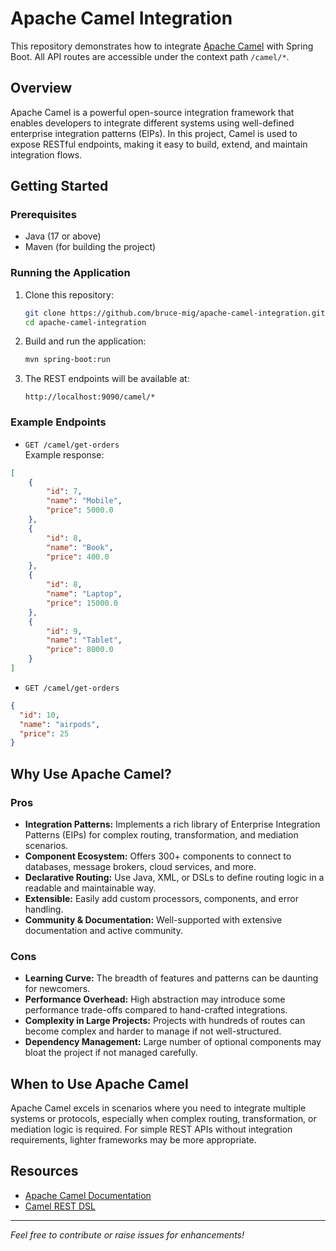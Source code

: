 # Apache Camel Integration

This repository demonstrates how to integrate [Apache Camel](https://camel.apache.org/) with Spring Boot. All API routes are accessible under the context path `/camel/*`.

## Overview

Apache Camel is a powerful open-source integration framework that enables developers to integrate different systems using well-defined enterprise integration patterns (EIPs). In this project, Camel is used to expose RESTful endpoints, making it easy to build, extend, and maintain integration flows.

## Getting Started

### Prerequisites

- Java (17 or above)
- Maven (for building the project)

### Running the Application

1. Clone this repository:
   ```bash
   git clone https://github.com/bruce-mig/apache-camel-integration.git
   cd apache-camel-integration
   ```
2. Build and run the application:
   ```bash
   mvn spring-boot:run
   ```
3. The REST endpoints will be available at:
   ```
   http://localhost:9090/camel/*
   ```

### Example Endpoints

- `GET /camel/get-orders`  
  Example response:
```json
[
    {
        "id": 7,
        "name": "Mobile",
        "price": 5000.0
    },
    {
        "id": 8,
        "name": "Book",
        "price": 400.0
    },
    {
        "id": 8,
        "name": "Laptop",
        "price": 15000.0
    },
    {
        "id": 9,
        "name": "Tablet",
        "price": 8000.0
    }
]
  ```

- `GET /camel/get-orders`
```json
{
  "id": 10,
  "name": "airpods",
  "price": 25
}
```

## Why Use Apache Camel?

### Pros

- **Integration Patterns:** Implements a rich library of Enterprise Integration Patterns (EIPs) for complex routing, transformation, and mediation scenarios.
- **Component Ecosystem:** Offers 300+ components to connect to databases, message brokers, cloud services, and more.
- **Declarative Routing:** Use Java, XML, or DSLs to define routing logic in a readable and maintainable way.
- **Extensible:** Easily add custom processors, components, and error handling.
- **Community & Documentation:** Well-supported with extensive documentation and active community.

### Cons

- **Learning Curve:** The breadth of features and patterns can be daunting for newcomers.
- **Performance Overhead:** High abstraction may introduce some performance trade-offs compared to hand-crafted integrations.
- **Complexity in Large Projects:** Projects with hundreds of routes can become complex and harder to manage if not well-structured.
- **Dependency Management:** Large number of optional components may bloat the project if not managed carefully.

## When to Use Apache Camel

Apache Camel excels in scenarios where you need to integrate multiple systems or protocols, especially when complex routing, transformation, or mediation logic is required. For simple REST APIs without integration requirements, lighter frameworks may be more appropriate.

## Resources

- [Apache Camel Documentation](https://camel.apache.org/manual/latest/)
- [Camel REST DSL](https://camel.apache.org/components/latest/rest-component.html)

---

*Feel free to contribute or raise issues for enhancements!*

